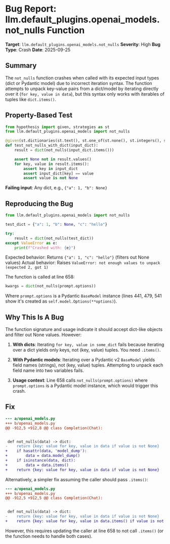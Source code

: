 # Bug Report: llm.default_plugins.openai_models.not_nulls Function

**Target**: `llm.default_plugins.openai_models.not_nulls`
**Severity**: High
**Bug Type**: Crash
**Date**: 2025-09-25

## Summary

The `not_nulls` function crashes when called with its expected input types (dict or Pydantic model) due to incorrect iteration syntax. The function attempts to unpack key-value pairs from a dict/model by iterating directly over it (`for key, value in data`), but this syntax only works with iterables of tuples like `dict.items()`.

## Property-Based Test

```python
from hypothesis import given, strategies as st
from llm.default_plugins.openai_models import not_nulls

@given(st.dictionaries(st.text(), st.one_of(st.none(), st.integers(), st.text())))
def test_not_nulls_with_dict(input_dict):
    result = dict(not_nulls(input_dict.items()))

    assert None not in result.values()
    for key, value in result.items():
        assert key in input_dict
        assert input_dict[key] == value
        assert value is not None
```

**Failing input**: Any dict, e.g., `{"a": 1, "b": None}`

## Reproducing the Bug

```python
from llm.default_plugins.openai_models import not_nulls

test_dict = {"a": 1, "b": None, "c": "hello"}

try:
    result = dict(not_nulls(test_dict))
except ValueError as e:
    print(f"Crashed with: {e}")
```

Expected behavior: Returns `{"a": 1, "c": "hello"}` (filters out None values)
Actual behavior: Raises `ValueError: not enough values to unpack (expected 2, got 1)`

The function is called at line 658:
```python
kwargs = dict(not_nulls(prompt.options))
```

Where `prompt.options` is a Pydantic `BaseModel` instance (lines 441, 479, 541 show it's created as `self.model.Options(**options)`).

## Why This Is A Bug

The function signature and usage indicate it should accept dict-like objects and filter out None values. However:

1. **With dicts**: Iterating `for key, value in some_dict` fails because iterating over a dict yields only keys, not (key, value) tuples. You need `.items()`.

2. **With Pydantic models**: Iterating over a Pydantic v2 `BaseModel` yields field names (strings), not (key, value) tuples. Attempting to unpack each field name into two variables fails.

3. **Usage context**: Line 658 calls `not_nulls(prompt.options)` where `prompt.options` is a Pydantic model instance, which would trigger this crash.

## Fix

```diff
--- a/openai_models.py
+++ b/openai_models.py
@@ -912,5 +912,8 @@ class Completion(Chat):


 def not_nulls(data) -> dict:
-    return {key: value for key, value in data if value is not None}
+    if hasattr(data, 'model_dump'):
+        data = data.model_dump()
+    if isinstance(data, dict):
+        data = data.items()
+    return {key: value for key, value in data if value is not None}
```

Alternatively, a simpler fix assuming the caller should pass `.items()`:

```diff
--- a/openai_models.py
+++ b/openai_models.py
@@ -912,5 +912,5 @@ class Completion(Chat):


 def not_nulls(data) -> dict:
-    return {key: value for key, value in data if value is not None}
+    return {key: value for key, value in data.items() if value is not None}
```

However, this requires updating the caller at line 658 to not call `.items()` (or the function needs to handle both cases).